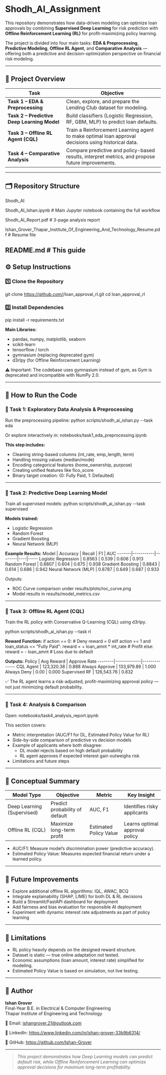 # Shodh_AI_Assignment

This repository demonstrates how data-driven modeling can optimize loan approvals by combining **Supervised Deep Learning** for risk prediction with **Offline Reinforcement Learning (RL)** for profit-maximizing policy learning.

The project is divided into four main tasks: **EDA & Preprocessing**, **Predictive Modeling**, **Offline RL Agent**, and **Comparative Analysis** — offering both a predictive and decision-optimization perspective on financial risk modeling.

---

## 🧭 Project Overview

| **Task** | **Objective** |
|-----------|----------------|
| **Task 1 – EDA & Preprocessing** | Clean, explore, and prepare the Lending Club dataset for modeling. |
| **Task 2 – Predictive Deep Learning Model** | Build classifiers (Logistic Regression, RF, GBM, MLP) to predict loan defaults. |
| **Task 3 – Offline RL Agent (CQL)** | Train a Reinforcement Learning agent to make optimal loan approval decisions using historical data. |
| **Task 4 – Comparative Analysis** | Compare predictive and policy-based results, interpret metrics, and propose future improvements. |

---

## 🗂️ Repository Structure

Shodh_AI

Shodh_AI_Ishan.ipynb # Main Jupyter notebook containing the full workflow

Shodh_AI_Report.pdf # 3-page analysis report

Ishan_Grover_Thapar_Institute_Of_Engineering_And_Technology_Resume.pdf # Resume file

README.md # This guide
---

## ⚙️ Setup Instructions

### **1️⃣ Clone the Repository**
git clone https://github.com/<your-username>/loan_approval_rl.git
cd loan_approval_rl

### **2️⃣ Install Dependencies**
pip install -r requirements.txt

**Main Libraries:**
- pandas, numpy, matplotlib, seaborn
- scikit-learn
- tensorflow / torch
- gymnasium (replacing deprecated gym)
- d3rlpy (for Offline Reinforcement Learning)

⚠️ Important: The codebase uses gymnasium instead of gym, as Gym is deprecated and incompatible with NumPy 2.0.

---

## 🚀 How to Run the Code

### **🔹 Task 1: Exploratory Data Analysis & Preprocessing**

Run the preprocessing pipeline:
python scripts/shodh_ai_ishan.py --task eda

Or explore interactively in:
notebooks/task1_eda_preprocessing.ipynb

**This step includes:**
- Cleaning string-based columns (int_rate, emp_length, term)
- Handling missing values (median/mode)
- Encoding categorical features (home_ownership, purpose)
- Creating unified features like fico_score
- Binary target creation: {0: Fully Paid, 1: Defaulted}

---

### **🔹 Task 2: Predictive Deep Learning Model**

Train all supervised models:
python scripts/shodh_ai_ishan.py --task supervised

**Models trained:**
- Logistic Regression  
- Random Forest  
- Gradient Boosting  
- Neural Network (MLP)

**Example Results:**
Model | Accuracy | Recall | F1 | AUC
-------|-----------|--------|----|-----
Logistic Regression | 0.8563 | 0.539 | 0.606 | 0.913
Random Forest | 0.8807 | 0.604 | 0.675 | 0.938
Gradient Boosting | 0.8843 | 0.614 | 0.686 | 0.942
Neural Network (MLP) | 0.8787 | 0.649 | 0.687 | 0.933

Outputs:
- ROC Curve comparison under results/plots/roc_curve.png
- Model results in results/model_metrics.csv

---

### **🔹 Task 3: Offline RL Agent (CQL)**

Train the RL policy with Conservative Q-Learning (CQL) using d3rlpy.

python scripts/shodh_ai_ishan.py --task rl

**Reward Function:**
if action == 0:  # Deny
    reward = 0
elif action == 1 and loan_status == "Fully Paid":
    reward = + loan_amnt * int_rate  # Profit
else:
    reward = - loan_amnt  # Loss due to default

**Outputs:**
Policy | Avg Reward | Approve Rate
--------|-------------|--------------
CQL Agent | 123,320.38 | 0.888
Always Approve | 133,979.89 | 1.000
Always Deny | 0.00 | 0.000
Supervised RF | 126,543.76 | 0.832

✅ The RL agent learns a risk-adjusted, profit-maximizing approval policy — not just minimizing default probability.

---

### **🔹 Task 4: Analysis & Comparison**

Open:
notebooks/task4_analysis_report.ipynb

This section covers:
- Metric interpretation (AUC/F1 for DL, Estimated Policy Value for RL)
- Side-by-side comparison of predictive vs decision models
- Example of applicants where both disagree:
  - DL model rejects based on high default probability
  - RL agent approves if expected interest gain outweighs risk
- Limitations and future steps

---

## 🧠 Conceptual Summary

Model Type | Objective | Metric | Key Insight
-------------|------------|---------|--------------
Deep Learning (Supervised) | Predict probability of default | AUC, F1 | Identifies risky applicants
Offline RL (CQL) | Maximize long-term profit | Estimated Policy Value | Learns optimal approval policy

- AUC/F1: Measure model’s discrimination power (predictive accuracy).  
- Estimated Policy Value: Measures expected financial return under a learned policy.  

---

## 🔮 Future Improvements

- Explore additional offline RL algorithms: IQL, AWAC, BCQ  
- Integrate explainability (SHAP, LIME) for both DL & RL decisions  
- Build a Streamlit/FastAPI dashboard for deployment  
- Add fairness and bias evaluation for responsible AI deployment  
- Experiment with dynamic interest rate adjustments as part of policy learning

---

## 🧩 Limitations

- RL policy heavily depends on the designed reward structure.  
- Dataset is static — true online adaptation not tested.  
- Economic assumptions (loan amount, interest rate) simplified for modeling.  
- Estimated Policy Value is based on simulation, not live testing.

---

## 👤 Author

**Ishan Grover**  
Final-Year B.E. in Electrical & Computer Engineering  
Thapar Institute of Engineering and Technology  

📧 Email: ishangrover.21@outlook.com

💼 LinkedIn: https://www.linkedin.com/in/ishan-grover-33b9b6314/

🐙 GitHub: https://github.com/Ishan-Grover

---

> *This project demonstrates how Deep Learning models can predict default risk, while Offline Reinforcement Learning can optimize approval decisions for maximum long-term profitability.*

